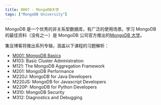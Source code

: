 ```yaml
---
title: 0007 - MongoDB大学
tags: ["MongoDB University"]
---
```


MongoDB 是一个优秀的非关系型数据库，有广泛的使用场景。学习 MongoDB 的最佳资料（没有之一）是 MongoDB 公司官方推出的[MongoDB 大学](https://university.mongodb.com)。

集豆博客将推出系列专辑，涵盖以下课程的习题解析：

- [M001: MongoDB Basics](/albums/M001)
- M103: Basic Cluster Administration
- M121: The MongoDB Aggregation Framework
- M201: MongoDB Performance
- M220J: MongoDB for Java Developers
- M220JS: MongoDB for Javascript Developers
- M220P: MongoDB for Python Developers
- M310: MongoDB Security
- M312: Diagnostics and Debugging
